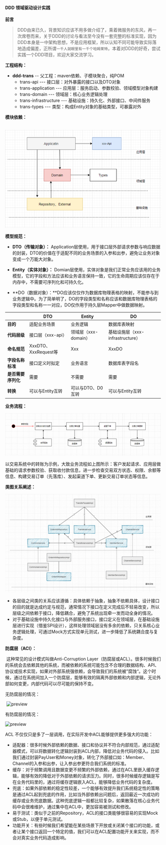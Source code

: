 #### DDD 领域驱动设计实践

**前言**

> DDD由来已久，背景知识应该不用多做介绍了，乘着微服务的东风，再一次席卷而来，关于DDD的讨论与看法至今没有一套完整的标准实现，因为DDD本身是一中架构思想，不是应用框架，所以认知不同可能导致实际落地造成偏差，正所谓`一千人就眼里有一千个哈姆莱特`，本着对DDD的好奇，尝试实践一个DDD项目，欢迎大家交流学习。



**工程结构：**

- **ddd-trans**  --  父工程：maven依赖、子模块聚合，纯POM
    - trans-api  						--- 接口层：对外暴露的接口以及DTO对象
    - trans-application            --- 应用层：服务启动、参数校验、领域模型对象构建
    - trans-domain                  --- 领域层：核心业务逻辑处理
    - trans-infrastructure       --- 基础设施：持久化、外部接口、中间件服务
    - trans-types                      --- 类型：构成Entity对象的基础类型，可暴露对外

**模块依赖：**

​		![image-20220106165352023](doc\image\image-20220106165352023.png)

**模型规范：**

- **DTO（传输对象）：** Application层使用，用于接口层外部请求参数与响应数据的封装，DTO的价值在于适配不同的业务场景的入参和出参，避免让业务对象变成一个万能大对象。

- **Entity（实体对象）：** Domian层使用，实体对象是我们正常业务应该用的业务模型，它的字段和方法应该和业务语言保持一致，它的生命周期应该仅存在于内存中，不需要可序列化和可持久化。
- **DO（数据对象）：**DO应该仅仅作为数据库物理表格的映射，不能参与到业务逻辑中。为了简单明了，DO的字段类型和名称应该和数据库物理表格的字段类型和名称一一对应，DO仅作用于持久层Mapper中做数据映射。

|                    | DTO                  | Entity               | DO                               |
| ------------------ | -------------------- | -------------------- | -------------------------------- |
| **目的**           | 适配业务场景         | 业务逻辑             | 数据库表映射                     |
| **代码层级**       | 接口层（xxx-api）    | 领域层（xxx-domain） | 基础设施层（xxx-infrastructure） |
| **命名规范**       | XxxDTO、XxxRequest等 | Xxx                  | XxxDO                            |
| **字段名称标准**   | 接口定义时拟定       | 业务语言             | 数据库表字段名                   |
| **是否需要序列化** | 需要                 | 不需要               | 需要                             |
| **转换**           | 可以与Entity互转     | 可以与DTO、D0互转    | 可以与Entity互转                 |

**业务流程：**

![image-20220106180604837](doc\image\image-20220106180604837.png)

以交易系统中的转账为示例，大致业务流程如上图所示：客户发起请求、应用层做基础的请求参数校验、获取收付款信息，进一步检查交易双方状态、权限、余额等信息、构建交易订单（先落库）、发起渠道下单、更新交易订单状态等信息。

**类图关系阐述：**

![类关系图](doc/image/image-00001.jpg)

- 各层级之间类的关系应该遵循：具体依赖于抽象，抽象不依赖具体，设计接口的目的就是达成约定与规范，通常情况下接口在定义完成后不轻易改变，所以层级之间依赖于接口，降低耦合，避免了系统出现牵一发而动全身的情况。
- 对于基础设施中持久化接口与外部服务接口，接口定义在领域层，在基础设施层进行实现（借鉴SPI设计），这样处理领域层没有多余的依赖，只关系核心业务逻辑处理，可通过Mock方式实现单元测试，进一步降低了系统耦合度与复杂度。

**防腐层（ACl）：**

​	这种常见的设计模式叫做Anti-Corruption Layer（防腐层或ACL）。很多时候我们的系统会去依赖其他的系统，而被依赖的系统可能包含不合理的数据结构、API、协议或技术实现，如果对外部系统强依赖，会导致我们的系统被”腐蚀“。这个时候，通过在系统间加入一个防腐层，能够有效的隔离外部依赖和内部逻辑，无论外部如何变更，内部代码可以尽可能的保持不变。

无防腐层的情况：

​	![preview](https://pic2.zhimg.com/v2-c8c1950272b46a499d196e02333b7339_r.jpg)

有防腐层的情况：

![preview](https://pic3.zhimg.com/v2-251ec60197da62a65d1613a4d20767be_r.jpg)

ACL 不仅仅只是多了一层调用，在实际开发中ACL能够提供更多强大的功能：

- 适配器：很多时候外部依赖的数据、接口和协议并不符合内部规范，通过适配器模式，可以将数据转化逻辑封装到ACL内部，降低对业务代码的侵入。比如我们通过封装PayUser和Money对象，转化了外部接口如：Member、Channel的入参和出参，让入参出参更符合我们系统的标准。
- 缓存：对于频繁调用且数据变更不频繁的外部依赖，通过在ACL里嵌入缓存逻辑，能够有效的降低对于外部依赖的请求压力。同时，很多时候缓存逻辑是写在业务代码里的，通过将缓存逻辑嵌入ACL，能够降低业务代码的复杂度。
- 兜底：如果外部依赖的稳定性较差，一个能够有效提升我们系统稳定性的策略是通过ACL起到兜底的作用，比如当外部依赖出问题后，返回最近一次成功的缓存或业务兜底数据。这种兜底逻辑一般都比较复杂，如果散落在核心业务代码中会很难维护，通过集中在ACL中，更加容易被测试和修改。
- 易于测试：类似于之前的Repository，ACL的接口类能够很容易的实现Mock或Stub，以便于单元测试。
- 功能开关：有些时候我们希望能在某些场景下开放或关闭某个接口的功能，或者让某个接口返回一个特定的值，我们可以在ACL配置功能开关来实现，而不会对真实业务代码造成影响。